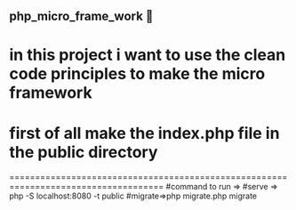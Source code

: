 ## php_micro_frame_work 🐘
in this project i want to use the clean code principles to make the micro framework
===================================================================================
# first of all make the index.php file in the public directory
====================================================================================
#command to run =>
#serve => php -S localhost:8080 -t public
#migrate=>php migrate.php migrate

